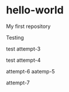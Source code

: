 # hello-world
My first repository

Testing

test attempt-3

test attempt-4

attempt-6
aatemp-5


attempt-7